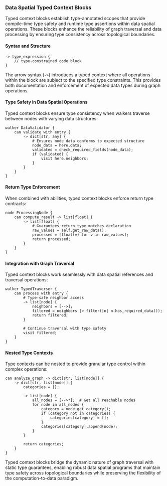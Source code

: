 ### Data Spatial Typed Context Blocks

Typed context blocks establish type-annotated scopes that provide compile-time type safety and runtime type assertions within data spatial operations. These blocks enhance the reliability of graph traversal and data processing by ensuring type consistency across topological boundaries.

#### Syntax and Structure

```jac
-> type_expression {
    // type-constrained code block
}
```

The arrow syntax (`->`) introduces a typed context where all operations within the block are subject to the specified type constraints. This provides both documentation and enforcement of expected data types during graph operations.

#### Type Safety in Data Spatial Operations

Typed context blocks ensure type consistency when walkers traverse between nodes with varying data structures:

```jac
walker DataValidator {
    can validate with entry {
        -> dict[str, any] {
            # Ensures node data conforms to expected structure
            node_data = here.data;
            validated = check_required_fields(node_data);
            if (validated) {
                visit here.neighbors;
            }
        }
    }
}
```

#### Return Type Enforcement

When combined with abilities, typed context blocks enforce return type contracts:

```jac
node ProcessingNode {
    can compute_result -> list[float] {
        -> list[float] {
            # Guarantees return type matches declaration
            raw_values = self.get_raw_data();
            processed = [float(v) for v in raw_values];
            return processed;
        }
    }
}
```

#### Integration with Graph Traversal

Typed context blocks work seamlessly with data spatial references and traversal operations:

```jac
walker TypedTraverser {
    can process with entry {
        # Type-safe neighbor access
        -> list[node] {
            neighbors = [-->];
            filtered = neighbors |> filter(|n| n.has_required_data());
            return filtered;
        }
        
        # Continue traversal with type safety
        visit filtered;
    }
}
```

#### Nested Type Contexts

Type contexts can be nested to provide granular type control within complex operations:

```jac
can analyze_graph -> dict[str, list[node]] {
    -> dict[str, list[node]] {
        categories = {};
        
        -> list[node] {
            all_nodes = [-->*];  # Get all reachable nodes
            for node in all_nodes {
                category = node.get_category();
                if (category not in categories) {
                    categories[category] = [];
                }
                categories[category].append(node);
            }
        }
        
        return categories;
    }
}
```

Typed context blocks bridge the dynamic nature of graph traversal with static type guarantees, enabling robust data spatial programs that maintain type safety across topological boundaries while preserving the flexibility of the computation-to-data paradigm.
